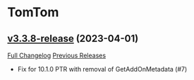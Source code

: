 # TomTom

## [v3.3.8-release](https://github.com/jnwhiteh/TomTom/tree/v3.3.8-release) (2023-04-01)
[Full Changelog](https://github.com/jnwhiteh/TomTom/compare/v3.3.7-release...v3.3.8-release) [Previous Releases](https://github.com/jnwhiteh/TomTom/releases)

- Fix for 10.1.0 PTR with removal of GetAddOnMetadata (#7)  
